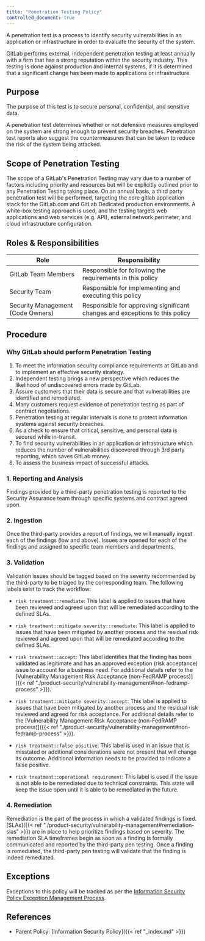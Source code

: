 ```yaml
---
title: "Penetration Testing Policy"
controlled_document: true
---
```


A penetration test is a process to identify security vulnerabilities in an application or infrastructure in order to evaluate the security of the system.

GitLab performs external, independent penetration testing at least annually with a firm that has a strong reputation within the security industry. This testing is done against production and internal systems, if it is determined that a significant change has been made to applications or infrastructure.

## Purpose

The purpose of this test is to secure personal, confidential, and sensitive data.

A penetration test determines whether or not defensive measures employed on the system are strong enough to prevent security breaches. Penetration test reports also suggest the countermeasures that can be taken to reduce the risk of the system being attacked.

## Scope of Penetration Testing

The scope of a GitLab's Penetration Testing may vary due to a number of factors including priority and resources but will be explicitly outlined prior to any Penetration Testing taking place. On an annual basis, a third party penetration test will be performed, targeting the core gitlab application stack for the GitLab.com and GitLab Dedicated production environments. A white-box testing approach is used, and the testing targets web applications and web services (e.g. API), external network perimeter, and cloud infrastructure configuration.

## Roles & Responsibilities

| Role | Responsibility |
|----|-------|
| GitLab Team Members | Responsible for following the requirements in this policy |
| Security Team | Responsible for implementing and executing this policy |
| Security Management (Code Owners) | Responsible for approving significant changes and exceptions to this policy |

## Procedure

### Why GitLab should perform Penetration Testing

1. To meet the information security compliance requirements at GitLab and to implement an effective security strategy.
1. Independent testing brings a new perspective which reduces the likelihood of undiscovered errors made by GitLab.
1. Assure customers that their data is secure and that vulnerabilities are identified and remediated.
1. Many customers request evidence of penetration testing as part of contract negotiations.
1. Penetration testing at regular intervals is done to protect information systems against security breaches.
1. As a check to ensure that critical, sensitive, and personal data is secured while in-transit.
1. To find security vulnerabilities in an application or infrastructure which reduces the number of vulnerabilities discovered through 3rd party reporting, which saves GitLab money.
1. To assess the business impact of successful attacks.

### 1. Reporting and Analysis

Findings provided by a third-party penetration testing is reported to the Security Assurance team through specific systems and contract agreed upon.

### 2. Ingestion

Once the third-party provides a report of findings, we will manually ingest each of the findings (low and above). Issues are opened for each of the findings and assigned to specific team members and departments.

### 3. Validation

Validation issues should be tagged based on the severity recommended by the third-party to be triaged by the corresponding team. The following labels exist to track the workflow:

- `risk treatment::remediate`: This label is applied to issues that have been reviewed and agreed upon that will be remediated according to the defined SLAs.

- `risk treatment::mitigate severity::remediate`: This label is applied to issues that have been mitigated by another process and the residual risk reviewed and agreed upon that will be remediated according to the defined SLAs.

- `risk treatment::accept`: This label identifies that the finding has been validated as legitimate and has an approved exception (risk acceptance) issue to account for a business need. For additional details refer to the [Vulnerability Management Risk Acceptance (non-FedRAMP process)]({{< ref "./product-security/vulnerability-management#non-fedramp-process" >}}).

- `risk treatment::mitigate severity::accept`: This label is applied to issues that have been mitigated by another process and the residual risk reviewed and agreed for risk acceptance. For additional details refer to the [Vulnerability Management Risk Acceptance (non-FedRAMP process)]({{< ref "./product-security/vulnerability-management#non-fedramp-process" >}}).

- `risk treatment::false positive`: This label is used in an issue that is misstated or additional considerations were not present that will change its outcome. Additional information needs to be provided to indicate a false positive.

- `risk treatment::operational requirement`: This label is used if the issue is not able to be remediated due to technical constraints. This state will keep the issue open until it is able to be remediated in the future.

### 4. Remediation

Remediation is the part of the process in which a validated findings is fixed. [SLAs]({{< ref "./product-security/vulnerability-management#remediation-slas" >}}) are in place to help prioritize findings based on severity. The remediation SLA timeframes begin as soon as a finding is formally communicated and reported by the third-party pen testing. Once a finding is remediated, the third-party pen testing will validate that the finding is indeed remediated.

## Exceptions

Exceptions to this policy will be tracked as per the [Information Security Policy Exception Management Process](/handbook/security/controlled-document-procedure/#exceptions).

## References

- Parent Policy: [Information Security Policy]({{< ref "_index.md" >}})
